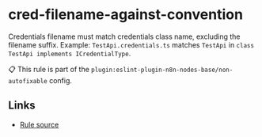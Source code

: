 [//]: # "File generated from a template. Do not edit this file directly."

# cred-filename-against-convention

Credentials filename must match credentials class name, excluding the filename suffix. Example: `TestApi.credentials.ts` matches `TestApi` in `class TestApi implements ICredentialType`.

📋 This rule is part of the `plugin:eslint-plugin-n8n-nodes-base/non-autofixable` config.

## Links

- [Rule source](../../lib/rules/cred-filename-against-convention.ts)
